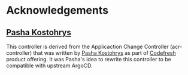 
# Acknowledgements

## [Pasha Kostohrys](https://github.com/pasha-codefresh)

This controller is derived from the Applicaction Change Controller
(acr-controller) that was written by [Pasha Kostohrys](https://github.com/pasha-codefresh) as part of
[Codefresh](https://codefresh.io) product offering. It was Pasha's idea to rewrite this
controller to be compatible with upstream ArgoCD.





